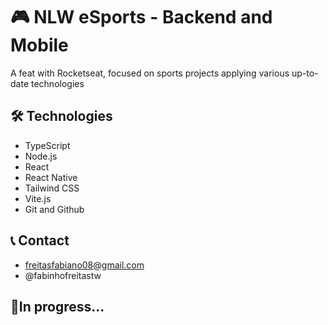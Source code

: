 # 🎮 NLW eSports - Backend and Mobile

A feat with Rocketseat, focused on sports projects applying various up-to-date technologies

## 🛠️ Technologies
- TypeScript
- Node.js
- React
- React Native
- Tailwind CSS
- Vite.js
- Git and Github

## 📞 Contact
- freitasfabiano08@gmail.com
- @fabinhofreitastw

## 🧵In progress...
